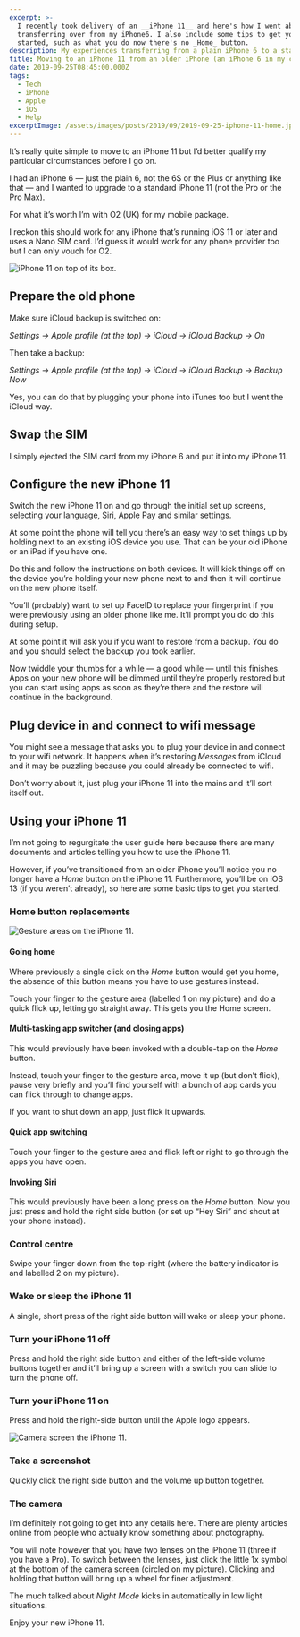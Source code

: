 ```yaml
---
excerpt: >-
  I recently took delivery of an __iPhone 11__ and here's how I went about
  transferring over from my iPhone6. I also include some tips to get you
  started, such as what you do now there's no _Home_ button.
description: My experiences transferring from a plain iPhone 6 to a standard iPhone 11.
title: Moving to an iPhone 11 from an older iPhone (an iPhone 6 in my case)
date: 2019-09-25T08:45:00.000Z
tags:
  - Tech
  - iPhone
  - Apple
  - iOS
  - Help
excerptImage: /assets/images/posts/2019/09/2019-09-25-iphone-11-home.jpg
---
```

It’s really quite simple to move to an iPhone 11 but I’d better qualify my particular circumstances before I go on.

I had an iPhone 6 — just the plain 6, not the 6S or the Plus or anything like that — and I wanted to upgrade to a standard iPhone 11 (not the Pro or the Pro Max).

For what it’s worth I’m with O2 (UK) for my mobile package.

I reckon this should work for any iPhone that’s running iOS 11 or later and uses a Nano SIM card. I’d guess it would work for any phone provider too but I can only vouch for O2.

![iPhone 11 on top of its box.](/assets/images/posts/2019/09/2019-09-25-iphone-11-on-box.jpg "@itemprop=image")

## Prepare the old phone
Make sure iCloud backup is switched on:

_Settings -\> Apple profile (at the top) -\> iCloud -\> iCloud Backup -\> On_

Then take a backup: 

_Settings -\> Apple profile (at the top) -\> iCloud -\> iCloud Backup -\> Backup Now_

Yes, you can do that by plugging your phone into iTunes too but I went the iCloud way.

## Swap the SIM
I simply ejected the SIM card from my iPhone 6 and put it into my iPhone 11.

## Configure the new iPhone 11
Switch the new iPhone 11 on and go through the initial set up screens, selecting your language, Siri, Apple Pay and similar settings.

At some point the phone will tell you there’s an easy way to set things up by holding next to an existing iOS device you use. That can be your old iPhone or an iPad if you have one.

Do this and follow the instructions on both devices. It will kick things off on the device you’re holding your new phone next to and then it will continue on the new phone itself.

You’ll (probably) want to set up FaceID to replace your fingerprint if you were previously using an older phone like me. It’ll prompt you do do this during setup.

At some point it will ask you if you want to restore from a backup. You do and you should select the backup you took earlier.

Now twiddle your thumbs for a while — a good while — until this finishes. Apps on your new phone will be dimmed until they’re properly restored but you can start using apps as soon as they’re there and the restore will continue in the background.

## Plug device in and connect to wifi message
You might see a message that asks you to plug your device in and connect to your wifi network. It happens when it’s restoring _Messages_ from iCloud and it may be puzzling because you could already be connected to wifi.

Don’t worry about it, just plug your iPhone 11 into the mains and it’ll sort itself out.

## Using your iPhone 11
I’m not going to regurgitate the user guide here because there are many documents and articles telling you how to use the iPhone 11.

However, if you’ve transitioned from an older iPhone you’ll notice you no longer have a _Home_ button on the iPhone 11. Furthermore, you’ll be on iOS 13 (if you weren’t already), so here are some basic tips to get you started.

### Home button replacements
![Gesture areas on the iPhone 11.](/assets/images/posts/2019/09/2019-09-25-iphone-11-gestures.jpg "class=s33 right|@itemprop=image")

#### Going home
Where previously a single click on the _Home_ button would get you home, the absence of this button means you have to use gestures instead.

Touch your finger to the gesture area (labelled 1 on my picture) and do a quick flick up, letting go straight away. This gets you the Home screen.

#### Multi-tasking app switcher (and closing apps)
This would previously have been invoked with a double-tap on the _Home_ button.

Instead, touch your finger to the gesture area, move it up (but don’t flick), pause very briefly and you’ll find yourself with a bunch of app cards you can flick through to change apps.

If you want to shut down an app, just flick it upwards.

#### Quick app switching
Touch your finger to the gesture area and flick left or right to go through the apps you have open.

#### Invoking Siri
This would previously have been a long press on the _Home_ button. Now you just press and hold the right side button (or set up “Hey Siri” and shout at your phone instead).

### Control centre
Swipe your finger down from the top-right (where the battery indicator is and labelled 2 on my picture).

### Wake or sleep the iPhone 11
A single, short press of the right side button will wake or sleep your phone.

### Turn your iPhone 11 off
Press and hold the right side button and either of the left-side volume buttons together and it’ll bring up a screen with a switch you can slide to turn the phone off.

### Turn your iPhone 11 on
Press and hold the right-side button until the Apple logo appears.

![Camera screen the iPhone 11.](/assets/images/posts/2019/09/2019-09-25-iphone-11-camera.jpg "class=s25 left|@itemprop=image")
### Take a screenshot
Quickly click the right side button and the volume up button together.

### The camera
I’m definitely not going to get into any details here. There are plenty articles online from people who actually know something about photography.

You will note however that you have two lenses on the iPhone 11 (three if you have a Pro). To switch between the lenses, just click the little 1x symbol at the bottom of the camera screen (circled on my picture). Clicking and holding that button will bring up a wheel for finer adjustment.

The much talked about _Night Mode_ kicks in automatically in low light situations.

Enjoy your new iPhone 11.

